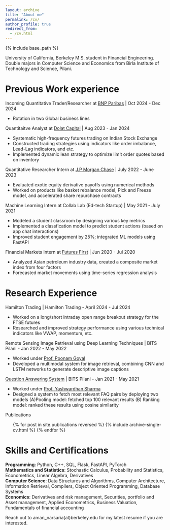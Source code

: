 ```yaml
---
layout: archive
title: "About me"
permalink: /cv/
author_profile: true
redirect_from:
  - /cv.html
---
```


{% include base_path %}

University of California, Berkeley M.S. student in Financial Engineering.   
Double majors in Computer Science and Economics from Birla Institute of Technology and Science, Pilani.

Previous Work experience
======
Incoming Quantitative Trader/Researcher at [BNP Paribas](https://usa.bnpparibas/en/) \| Oct 2024 - Dec 2024
* Rotation in two Global business lines

Quantitaitve Analyst at [Dolat Capital](https://www.dolatcapital.com/) \| Aug 2023 - Jan 2024
* Systematic high-frequency futures trading on Indian Stock Exchange
* Constructed trading strategies using indicators like order imbalance, Lead-Lag indicators, and etc. 
* Implemented dynamic lean strategy to optimize limit order quotes based on inventory

Quantitative Researcher Intern at [J.P Morgan Chase](https://www.jpmorganchase.com/) \| July 2022 - June 2023
* Evaluated exotic equity derivative payoffs using numerical methods
* Worked on products like basket rebalance model, Pick and Freeze model, and accelerated share repurchase contracts 

Machine Learning Intern at Collab Lab (Ed-tech Startup) \| May 2021 - July 2021
* Modeled a student classroom by designing various key metrics
* Implemented a classfication model to predict student actions (based on app chat interactions)
* Improved student engagement by 25%; integrated ML models using FastAPI

Financial Markets Intern at [Futures First](https://futuresfirst.com/) \| Jun 2020 - Jul 2020
* Analyzed Asian petroleum industry data, created a composite market index from four factors
* Forecasted market movements using time-series regression analysis
  
Research Experience
======
Hamilton Trading \| Hamilton Trading -  April 2024 - Jul 2024
* Worked on a long/short intraday open range breakout strategy for the FTSE futures
* Researched and improved strategy performance using various technical indicators like VWAP, momentum, etc.

Remote Sensing Image Retrieval using Deep Learning Techniques \| BITS Pilani - Jan 2022 - May 2022
* Worked under [Prof. Poonam Goyal](https://www.bits-pilani.ac.in/pilani/poonam-goyal/) 
* Developed a multimodal system for image retrieval, combining CNN and LSTM networks to generate descriptive image captions
  
[Question Answering System](https://drive.google.com/file/d/1sSQMzgrZ6lOfPkdqOkmTA19KyspMSyND/view) \| BITS Pilani - Jan 2021 - May 2021
* Worked under [Prof. Yashwardhan Sharma ](https://www.bits-pilani.ac.in/pilani/yashvardhan-sharma/)
* Designed a system to fetch most relevant FAQ pairs by deploying two models (A)Pooling model: fetched top 100 relevant results (B) Ranking model: ranked these results using cosine similarity

Publications
<ul>{% for post in site.publications reversed %}
  {% include archive-single-cv.html %}
{% endfor %}</ul>


Skills and Certifications
======
__Programming__: Python, C++, SQL, Flask, FastAPI, PyTorch     
__Mathematics and Statistics__: Stochastic Calculus, Probability and Statistics, Econometrics, Linear Algebra, Derivatives     
__Computer Science__: Data Structures and Algorithms, Computer Architecture, Information Retrieval, Compilers, Object Oriented Programming, Database Systems     
__Economics__: Derivatives and risk management, Securities, portfolio and Asset management, Applied Econometrics, Business Valuation, Fundamentals of financial accounting    


Reach out to aman_narsaria(at)berkeley.edu for my latest resume if you are interested.